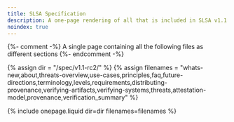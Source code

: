 ```yaml
---
title: SLSA Specification
description: A one-page rendering of all that is included in SLSA v1.1 RC2.
noindex: true
---
```

{%- comment -%}
A single page containing all the following files as different sections
{%- endcomment -%}

{% assign dir = "/spec/v1.1-rc2/" %}
{% assign filenames = "whats-new,about,threats-overview,use-cases,principles,faq,future-directions,terminology,levels,requirements,distributing-provenance,verifying-artifacts,verifying-systems,threats,attestation-model,provenance,verification_summary" %}

{% include onepage.liquid dir=dir filenames=filenames %}
